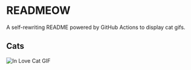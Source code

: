 # READMEOW

A self-rewriting README powered by GitHub Actions to display cat gifs.

## Cats

![In Love Cat GIF](https://media3.giphy.com/media/v1.Y2lkPTlhY2QwMmRhb2x2dWJ2NTdieXBkNXVqdjVjbHRqdGg3MjB1OTE2aHlxNWFreXF1cCZlcD12MV9naWZzX3NlYXJjaCZjdD1n/MDJ9IbxxvDUQM/200.gif)
